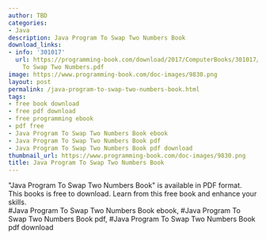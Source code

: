 ```yaml
---
author: TBD
categories:
- Java
description: Java Program To Swap Two Numbers Book
download_links:
- info: '301017'
  url: https://programming-book.com/download/2017/ComputerBooks/301017/Java Program
    To Swap Two Numbers.pdf
image: https://www.programming-book.com/doc-images/9830.png
layout: post
permalink: /java-program-to-swap-two-numbers-book.html
tags:
- free book download
- free pdf download
- free programming ebook
- pdf free
- Java Program To Swap Two Numbers Book ebook
- Java Program To Swap Two Numbers Book pdf
- Java Program To Swap Two Numbers Book pdf download
thumbnail_url: https://www.programming-book.com/doc-images/9830.png
title: Java Program To Swap Two Numbers Book
---
```


 
<div class="item-desc text-justify">
  "Java Program To Swap Two Numbers Book" is available in PDF format. This books is free to download. Learn from this free book and enhance your skills.
  <br>
  #Java Program To Swap Two Numbers Book ebook, #Java Program To Swap Two Numbers Book pdf, #Java Program To Swap Two Numbers Book pdf download
</div>